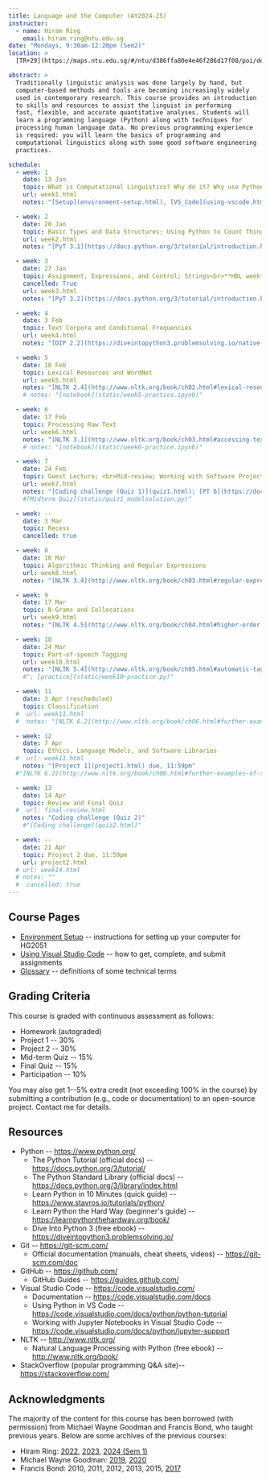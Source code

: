 ```yaml
---
title: Language and the Computer (AY2024-25)
instructor:
  - name: Hiram Ring
    email: hiram.ring@ntu.edu.sg
date: "Mondays, 9:30am-12:20pm (Sem2)"
location: >
  [TR+29](https://maps.ntu.edu.sg/#/ntu/d386ffa80e4e46f286d17f08/poi/details/e97bc9bf4c6740ca8f3d35cc) (LHS-B2-06, The Hive)

abstract: >
  Traditionally linguistic analysis was done largely by hand, but
  computer-based methods and tools are becoming increasingly widely
  used in contemporary research. This course provides an introduction
  to skills and resources to assist the linguist in performing
  fast, flexible, and accurate quantitative analyses. Students will
  learn a programming language (Python) along with techniques for
  processing human language data. No previous programming experience
  is required: you will learn the basics of programming and
  computational linguistics along with some good software engineering
  practices.

schedule:
  - week: 1
    date: 13 Jan
    topic: What is Computational Linguistics? Why do it? Why use Python?<br>Computer Science basics
    url: week1.html
    notes: "[Setup](environment-setup.html), [VS_Code](using-vscode.html)"

  - week: 2
    date: 20 Jan
    topic: Basic Types and Data Structures; Using Python to Count Things; Lists<br>What is AI?
    url: week2.html
    notes: "[PyT 3.1](https://docs.python.org/3/tutorial/introduction.html#using-python-as-a-calculator); [NLTK 1](https://www.nltk.org/book/ch01.html); [What is AI?](https://youtu.be/Hu1E9qJsXQ4)"

  - week: 3
    date: 27 Jan
    topic: Assignment, Expressions, and Control; Strings<br>**HBL week**
    cancelled: True
    url: week3.html
    notes: "[PyT 3.2](https://docs.python.org/3/tutorial/introduction.html#first-steps-towards-programming), [4](https://docs.python.org/3/tutorial/controlflow.html); [NLTK 4.1](http://www.nltk.org/book/ch02.html#wordlist-corpora)"

  - week: 4
    date: 3 Feb
    topic: Text Corpora and Conditional Frequencies
    url: week4.html
    notes: "[DIP 2.2](https://diveintopython3.problemsolving.io/native-datatypes.html#booleans),  [2.8](https://diveintopython3.problemsolving.io/native-datatypes.html#none); [PT 5.3](https://docs.python.org/3/tutorial/datastructures.html#tuples-and-sequences), [5.5](https://docs.python.org/3/tutorial/datastructures.html#dictionaries), [4.7.1](https://docs.python.org/3/tutorial/controlflow.html#default-argument-values)-[2](https://docs.python.org/3/tutorial/controlflow.html#keyword-arguments); [NLTK 2.1](http://www.nltk.org/book/ch02.html#accessing-text-corpora)-[2](http://www.nltk.org/book/ch02.html#conditional-frequency-distributions); [lecture](static/week4-lecture.py), [practice](static/week4-practice.py)"

  - week: 5
    date: 10 Feb
    topic: Lexical Resources and WordNet
    url: week5.html
    notes: "[NLTK 2.4](http://www.nltk.org/book/ch02.html#lexical-resources), [2.5](http://www.nltk.org/book/ch02.html#wordnet), ([How To](http://www.nltk.org/howto/wordnet.html)); [lecture](static/week5-lecture.py); [practice](static/week5-practice.py)"
    # notes: "[notebook](static/week5-practice.ipynb)"

  - week: 6
    date: 17 Feb
    topic: Processing Raw Text
    url: week6.html
    notes: "[NLTK 3.1](http://www.nltk.org/book/ch03.html#accessing-text-from-the-web-and-from-disk), [3.3](http://www.nltk.org/book/ch03.html#text-processing-with-unicode); [PT 7.1-7.3](https://docs.python.org/3/tutorial/inputoutput.html#fancier-output-formatting); [lecture](static/week6-lecture.py); [practice](static/week6-practice.py)"
    # notes: "[notebook](static/week6-practice.ipynb)"

  - week: 7
    date: 24 Feb
    topic: Guest Lecture; <br>Mid-review; Working with Software Projects (pre-recorded)
    url: week7.html
    notes: "[Coding challenge (Quiz 1)](quiz1.html); [PT 6](https://docs.python.org/3/tutorial/modules.html), [6.4](https://docs.python.org/3/tutorial/modules.html#packages)"
    #[Midterm Quiz](static/quiz1_modelsolution.py)"

  - week: --
    date: 3 Mar
    topic: Recess
    cancelled: true

  - week: 8
    date: 10 Mar
    topic: Algorithmic Thinking and Regular Expressions
    url: week8.html
    notes: "[NLTK 3.4](http://www.nltk.org/book/ch03.html#regular-expressions-for-detecting-word-patterns), [5](http://www.nltk.org/book/ch03.html#useful-applications-of-regular-expressions), [6](http://www.nltk.org/book/ch03.html#normalizing-text), [7](http://www.nltk.org/book/ch03.html#regular-expressions-for-tokenizing-text), [8](http://www.nltk.org/book/ch03.html#segmentation); [lecture](static/week8-lecture.py); [practice](static/week8-practice.py)"

  - week: 9
    date: 17 Mar
    topic: N-Grams and Collocations
    url: week9.html
    notes: "[NLTK 4.5](http://www.nltk.org/book/ch04.html#higher-order-functions), [5](http://www.nltk.org/book/ch05.html); [lecture](static/week9-lecture.py); [practice](static/week9-practice.py)"

  - week: 10
    date: 24 Mar
    topic: Part-of-speech Tagging
    url: week10.html
    notes: "[NLTK 5.4](http://www.nltk.org/book/ch05.html#automatic-tagging), [5](http://www.nltk.org/book/ch05.html#n-gram-tagging), [7](http://www.nltk.org/book/ch05.html#how-to-determine-the-category-of-a-word)"
    #"; [practice](static/week10-practice.py)"

  - week: 11
    date: 3 Apr (rescheduled)
    topic: Classification
  #  url: week11.html
  #  notes: "[NLTK 6.2](http://www.nltk.org/book/ch06.html#further-examples-of-supervised-classification), [5](http://www.nltk.org/book/ch06.html#naive-bayes-classifiers), [6](http://www.nltk.org/book/ch06.html#maximum-entropy-classifiers), [What is AI?](https://youtu.be/Hu1E9qJsXQ4); [Project 1](project1.html) due, 11:59pm; [practice](static/week11-practice.py), [enamdict](static/code/enamdict)"

  - week: 12
    date: 7 Apr
    topic: Ethics, Language Models, and Software Libraries
  #  url: week11.html
    notes: "[Project 1](project1.html) due, 11:59pm"
  #"[NLTK 6.2](http://www.nltk.org/book/ch06.html#further-examples-of-supervised-classification), [5](http://www.nltk.org/book/ch06.html#naive-bayes-classifiers), [6](http://www.nltk.org/book/ch06.html#maximum-entropy-classifiers), [What is AI?](https://youtu.be/Hu1E9qJsXQ4); [Project 1](project1.html) due, 11:59pm; [practice](static/week11-practice.py), [enamdict](static/code/enamdict)"

  - week: 13
    date: 14 Apr
    topic: Review and Final Quiz
  #  url: final-review.html
    notes: "Coding challenge (Quiz 2)"
    #"[Coding challenge](quiz2.html)"

  - week: --
    date: 21 Apr
    topic: Project 2 due, 11:59pm
    url: project2.html
  # url: week14.html
  # notes: ""
  #  cancelled: true
---
```


## Course Pages

- [Environment Setup](environment-setup.html) -- instructions for setting up your computer for HG2051
- [Using Visual Studio Code](using-vscode.html) -- how to get, complete, and submit assignments
- [Glossary](glossary.html) -- definitions of some technical terms

## Grading Criteria

This course is graded with continuous assessment as follows:

- Homework (autograded)
- Project 1 -- 30%
- Project 2 -- 30%
- Mid-term Quiz -- 15%
- Final Quiz -- 15%
- Participation -- 10%

You may also get 1--5% extra credit (not exceeding 100% in the course)
by submitting a contribution (e.g., code or documentation) to an
open-source project. Contact me for details.

## Resources

- Python -- <https://www.python.org/>
  - The Python Tutorial (official docs) -- <https://docs.python.org/3/tutorial/>
  - The Python Standard Library (official docs) -- <https://docs.python.org/3/library/index.html>
  - Learn Python in 10 Minutes (quick guide) -- <https://www.stavros.io/tutorials/python/>
  - Learn Python the Hard Way (beginner's guide) -- <https://learnpythonthehardway.org/book/>
  - Dive Into Python 3 (free ebook) -- <https://diveintopython3.problemsolving.io/>
- Git -- <https://git-scm.com/>
  - Official documentation (manuals, cheat sheets, videos) -- <https://git-scm.com/doc>
- GitHub -- <https://github.com/>
  - GitHub Guides -- <https://guides.github.com/>
- Visual Studio Code -- <https://code.visualstudio.com/>
  - Documentation -- <https://code.visualstudio.com/docs>
  - Using Python in VS Code -- <https://code.visualstudio.com/docs/python/python-tutorial>
  - Working with Jupyter Notebooks in Visual Studio Code -- <https://code.visualstudio.com/docs/python/jupyter-support>
- NLTK -- <http://www.nltk.org/>
  - Natural Language Processing with Python (free ebook) -- <http://www.nltk.org/book/>
- StackOverflow (popular programming Q&A site)-- <https://stackoverflow.com/>

## Acknowledgments

The majority of the content for this course has been borrowed (with
permission) from Michael Wayne Goodman and Francis Bond, who taught
previous years. Below are some archives of the previous courses:

- Hiram Ring:
  [2022](https://hg2051-ntu.github.io/AY2022/),
  [2023](https://hg2051-ntu.github.io/AY2023/),
  [2024 (Sem 1)](https://hg2051-ntu.github.io/AY2024Sem1/)
- Michael Wayne Goodman:
  [2019](https://compling.hss.ntu.edu.sg/courses/hg2051/),
  [2020](https://ntu-hg2051.github.io/)
- Francis Bond:
  2010,
  2011,
  2012,
  2013,
  2015,
  [2017](http://compling.hss.ntu.edu.sg/courses/hg2051.2017/)
